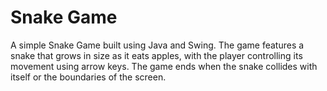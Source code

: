 # Snake Game

A simple Snake Game built using Java and Swing. The game features a snake that grows in size as it eats apples, with the player controlling its movement using arrow keys. The game ends when the snake collides with itself or the boundaries of the screen. 
